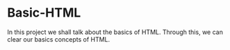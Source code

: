 # Basic-HTML
In this project we shall talk about the basics of HTML. Through this, we can clear our basics concepts of HTML.
